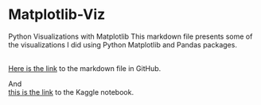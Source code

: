 # Matplotlib-Viz
Python Visualizations with Matplotlib
This markdown file presents some of the visualizations I did using Python Matplotlib and Pandas packages. 

<br/><a href="https://github.com/miracle99shoh/Matplotlib-Viz/blob/main/Matplotlib%20tutorial.ipynb">Here is the link</a>  to the markdown file in GitHub.

And <br/><a href="https://www.kaggle.com/shokirjonotamirzaev/matplotlib-visualization-spotify">this is the link</a> to the Kaggle notebook.


